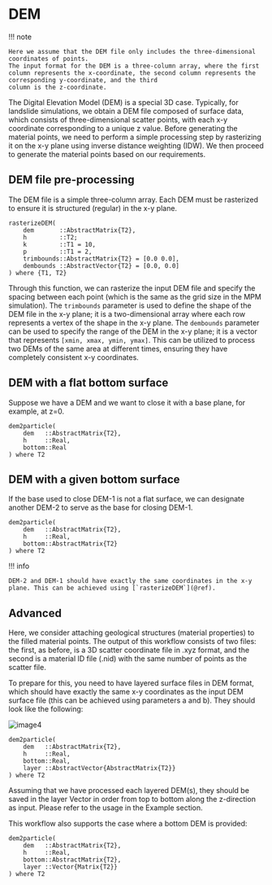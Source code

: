 # DEM

!!! note

    Here we assume that the DEM file only includes the three-dimensional coordinates of points. 
    The input format for the DEM is a three-column array, where the first column represents the x-coordinate, the second column represents the corresponding y-coordinate, and the third 
    column is the z-coordinate.

The Digital Elevation Model (DEM) is a special 3D case. Typically, for landslide simulations, we obtain a DEM file composed of surface data, which consists of three-dimensional scatter points, with each x-y coordinate corresponding to a unique z value. Before generating the material points, we need to perform a simple processing step by rasterizing it on the x-y plane using inverse distance weighting (IDW). We then proceed to generate the material points based on our requirements.

## DEM file pre-processing

The DEM file is a simple three-column array. Each DEM must be rasterized to ensure it is structured (regular) in the x-y plane.

```@docs
rasterizeDEM(
    dem       ::AbstractMatrix{T2},
    h         ::T2; 
    k         ::T1 = 10, 
    p         ::T1 = 2, 
    trimbounds::AbstractMatrix{T2} = [0.0 0.0], 
    dembounds ::AbstractVector{T2} = [0.0, 0.0]
) where {T1, T2}
```

Through this function, we can rasterize the input DEM file and specify the spacing between each point (which is the same as the grid size in the MPM simulation). The `trimbounds` parameter is used to define the shape of the DEM file in the x-y plane; it is a two-dimensional array where each row represents a vertex of the shape in the x-y plane. The `dembounds` parameter can be used to specify the range of the DEM in the x-y plane; it is a vector that represents `[xmin, xmax, ymin, ymax]`. This can be utilized to process two DEMs of the same area at different times, ensuring they have completely consistent x-y coordinates.

## DEM with a flat bottom surface

Suppose we have a DEM and we want to close it with a base plane, for example, at z=0.

```@docs
dem2particle(
    dem   ::AbstractMatrix{T2}, 
    h     ::Real, 
    bottom::Real
) where T2
```

## DEM with a given bottom surface

If the base used to close DEM-1 is not a flat surface, we can designate another DEM-2 to serve as the base for closing DEM-1.

```@docs
dem2particle(
    dem   ::AbstractMatrix{T2}, 
    h     ::Real, 
    bottom::AbstractMatrix{T2}
) where T2
```

!!! info

    DEM-2 and DEM-1 should have exactly the same coordinates in the x-y plane. This can be achieved using [`rasterizeDEM`](@ref).

## Advanced

Here, we consider attaching geological structures (material properties) to the filled material points. The output of this workflow consists of two files: the first, as before, is a 3D scatter coordinate file in .xyz format, and the second is a material ID file (.nid) with the same number of points as the scatter file.

To prepare for this, you need to have layered surface files in DEM format, which should have exactly the same x-y coordinates as the input DEM surface file (this can be achieved using parameters a and b). They should look like the following:

![image4](image4.png)

```@docs
dem2particle(
    dem   ::AbstractMatrix{T2}, 
    h     ::Real, 
    bottom::Real,
    layer ::AbstractVector{AbstractMatrix{T2}}
) where T2
```

Assuming that we have processed each layered DEM(s), they should be saved in the layer Vector in order from top to bottom along the z-direction as input. Please refer to the usage in the Example section.

This workflow also supports the case where a bottom DEM is provided:

```@docs
dem2particle(
    dem   ::AbstractMatrix{T2}, 
    h     ::Real, 
    bottom::AbstractMatrix{T2},
    layer ::Vector{Matrix{T2}}
) where T2
```